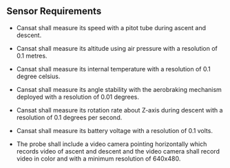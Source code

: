 
## Sensor Requirements

- Cansat shall measure its speed with a pitot tube during ascent and descent.

- Cansat shall measure its altitude using air pressure with a resolution of 0.1 metres.

- Cansat shall measure its internal temperature with a resolution of 0.1 degree celsius.

- Cansat shall measure its angle stability with the aerobraking mechanism deployed with a resolution of 0.01 degrees.

- Cansat shall measure its rotation rate about Z-axis during descent with a resolution of 0.1 degrees per second.

- Cansat shall measure its battery voltage with a resolution of 0.1 volts.

- The probe shall include a video camera pointing horizontally which records video of ascent and descent and the video camera shall record video in color and with a minimum resolution of 640x480.




